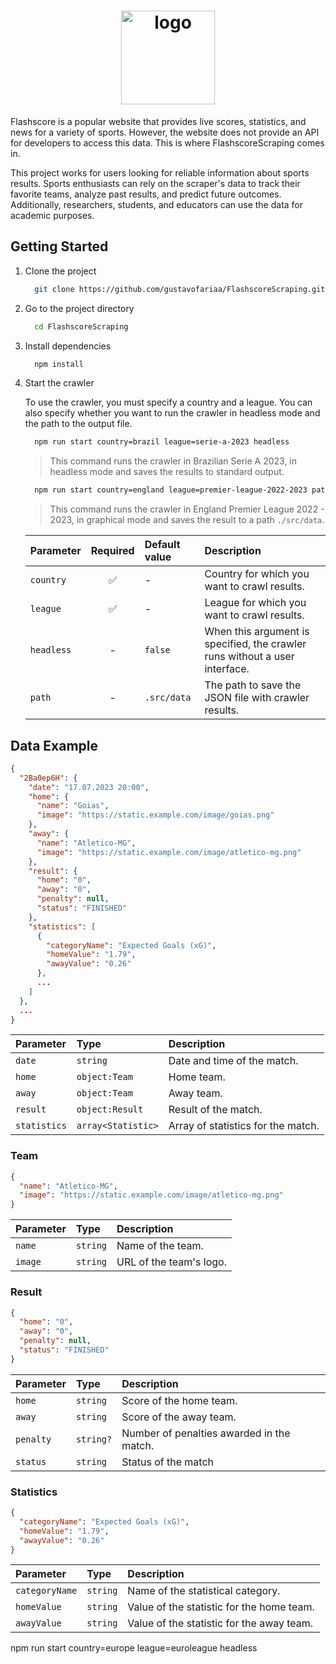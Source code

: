 <h1 align="center">
  <img src=".github/Logo.svg" alt="logo" width=150px>
</h1>

Flashscore is a popular website that provides live scores, statistics, and news for a variety of sports. However, the website does not provide an API for developers to access this data. This is where FlashscoreScraping comes in.

This project works for users looking for reliable information about sports results. Sports enthusiasts can rely on the scraper's data to track their favorite teams, analyze past results, and predict future outcomes. Additionally, researchers, students, and educators can use the data for academic purposes.


## Getting Started

1. Clone the project

    ```bash
      git clone https://github.com/gustavofariaa/FlashscoreScraping.git
    ```

1. Go to the project directory

    ```bash
      cd FlashscoreScraping
    ```

1. Install dependencies

    ```bash
      npm install
    ```

1. Start the crawler

    To use the crawler, you must specify a country and a league. You can also specify whether you want to run the crawler in headless mode and the path to the output file.

    ```bash
      npm run start country=brazil league=serie-a-2023 headless
    ```

    > This command runs the crawler in Brazilian Serie A 2023, in headless mode and saves the results to standard output.

    ```bash
      npm run start country=england league=premier-league-2022-2023 path=./src/data
    ```

    > This command runs the crawler in England Premier League 2022 - 2023, in graphical mode and saves the result to a path `./src/data`.

    | Parameter  |Required | Default value | Description                        |
    | :-         | :-:     | :-            |:-                |
    | `country`  | ✅     | -            | Country for which you want to crawl results. |
    | `league`   | ✅     | -             | League for which you want to crawl results. |
    | `headless` | -      | `false`        | When this argument is specified, the crawler runs without a user interface. |
    | `path`     | -      | `.src/data`    | The path to save the JSON file with crawler results. |


## Data Example

```json
{
  "2Ba0ep6H": {
    "date": "17.07.2023 20:00",
    "home": {
      "name": "Goias",
      "image": "https://static.example.com/image/goias.png"
    },
    "away": {
      "name": "Atletico-MG",
      "image": "https://static.example.com/image/atletico-mg.png"
    },
    "result": {
      "home": "0",
      "away": "0",
      "penalty": null,
      "status": "FINISHED"
    },
    "statistics": [
      {
        "categoryName": "Expected Goals (xG)",
        "homeValue": "1.79",
        "awayValue": "0.26"
      },
      ...
    ]
  },
  ...
}
```

| Parameter    | Type              | Description                        |
| :-           | :-                | :-                                 |
| `date`       | `string`          | Date and time of the match.        |
| `home`       | `object:Team`     | Home team.                         |
| `away`       | `object:Team`     | Away team.                         |
| `result`     | `object:Result`   | Result of the match.               |
| `statistics` | `array<Statistic>`| Array of statistics for the match. |

### Team

```json
{
  "name": "Atletico-MG",
  "image": "https://static.example.com/image/atletico-mg.png"
}
```

| Parameter | Type     | Description              |
| :-        | :-       | :-                       |
| `name`    | `string` | Name of the team.        |
| `image`   | `string` | URL of the team's logo.  |

### Result

```json
{
  "home": "0",
  "away": "0",
  "penalty": null,
  "status": "FINISHED"
}
```

| Parameter | Type      | Description                               |
| :-        | :-        | :-                                        |
| `home`    | `string`  | Score of the home team.                   |
| `away`    | `string`  | Score of the away team.                   |
| `penalty` | `string?` | Number of penalties awarded in the match. |
| `status`  | `string`  | Status of the match                       |

### Statistics

```json
{
  "categoryName": "Expected Goals (xG)",
  "homeValue": "1.79",
  "awayValue": "0.26"
}
```

| Parameter      | Type     | Description                                   |
| :-             | :-       | :-                                            |
| `categoryName` | `string` | Name of the statistical category.             |
| `homeValue`    | `string` | Value of the statistic for the home team.     |
| `awayValue`    | `string` | Value of the statistic for the away team.     |


npm run start country=europe league=euroleague headless
